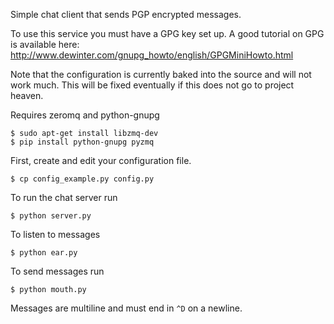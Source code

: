Simple chat client that sends PGP encrypted messages.

To use this service you must have a GPG key set up.
A good tutorial on GPG is available here: http://www.dewinter.com/gnupg_howto/english/GPGMiniHowto.html

Note that the configuration is currently baked into the source and will not work much.
This will be fixed eventually if this does not go to project heaven.

Requires zeromq and python-gnupg

    $ sudo apt-get install libzmq-dev
    $ pip install python-gnupg pyzmq

First, create and edit your configuration file.

    $ cp config_example.py config.py

To run the chat server run

    $ python server.py

To listen to messages

    $ python ear.py

To send messages run

    $ python mouth.py

Messages are multiline and must end in `^D` on a newline.
